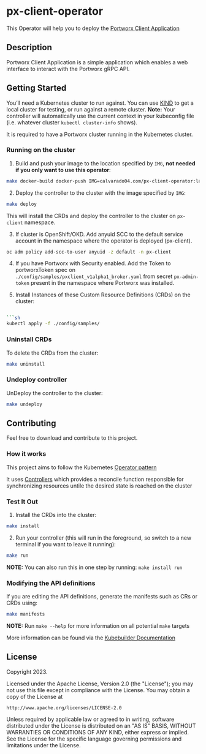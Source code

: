 # px-client-operator

This Operator will help you to deploy the [Portworx Client Application](https://github.com/camartinez04/portworx-client)

## Description

Portworx Client Application is a simple application which enables a web interface to interact with the Portworx gRPC API.

## Getting Started
You’ll need a Kubernetes cluster to run against. You can use [KIND](https://sigs.k8s.io/kind) to get a local cluster for testing, or run against a remote cluster.
**Note:** Your controller will automatically use the current context in your kubeconfig file (i.e. whatever cluster `kubectl cluster-info` shows).

It is required to have a Portworx cluster running in the Kubernetes cluster.

### Running on the cluster

1. Build and push your image to the location specified by `IMG`, **not needed if you only want to use this operator**:
	
```sh
make docker-build docker-push IMG=calvarado04.com/px-client-operator:latest
```
	
2. Deploy the controller to the cluster with the image specified by `IMG`:

```sh
make deploy
```
This will install the CRDs and deploy the controller to the cluster on `px-client` namespace.

3. If cluster is OpenShift/OKD. Add anyuid SCC to the default service account in the namespace where the operator is deployed (px-client).
```sh
oc adm policy add-scc-to-user anyuid -z default -n px-client
```

4. If you have Portworx with Security enabled. Add the Token to portworxToken spec on `./config/samples/pxclient_v1alpha1_broker.yaml` from secret `px-admin-token` present in the namespace where Portworx was installed.

5. Install Instances of these Custom Resource Definitions (CRDs) on the cluster:

```sh

```sh
kubectl apply -f ./config/samples/
```


### Uninstall CRDs
To delete the CRDs from the cluster:

```sh
make uninstall
```

### Undeploy controller
UnDeploy the controller to the cluster:

```sh
make undeploy
```

## Contributing
Feel free to download and contribute to this project.

### How it works
This project aims to follow the Kubernetes [Operator pattern](https://kubernetes.io/docs/concepts/extend-kubernetes/operator/)

It uses [Controllers](https://kubernetes.io/docs/concepts/architecture/controller/) 
which provides a reconcile function responsible for synchronizing resources untile the desired state is reached on the cluster 

### Test It Out
1. Install the CRDs into the cluster:

```sh
make install
```

2. Run your controller (this will run in the foreground, so switch to a new terminal if you want to leave it running):

```sh
make run
```

**NOTE:** You can also run this in one step by running: `make install run`

### Modifying the API definitions
If you are editing the API definitions, generate the manifests such as CRs or CRDs using:

```sh
make manifests
```

**NOTE:** Run `make --help` for more information on all potential `make` targets

More information can be found via the [Kubebuilder Documentation](https://book.kubebuilder.io/introduction.html)

## License

Copyright 2023.

Licensed under the Apache License, Version 2.0 (the "License");
you may not use this file except in compliance with the License.
You may obtain a copy of the License at

    http://www.apache.org/licenses/LICENSE-2.0

Unless required by applicable law or agreed to in writing, software
distributed under the License is distributed on an "AS IS" BASIS,
WITHOUT WARRANTIES OR CONDITIONS OF ANY KIND, either express or implied.
See the License for the specific language governing permissions and
limitations under the License.

